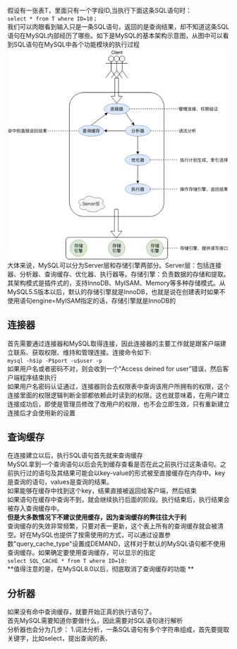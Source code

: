 假设有一张表T，里面只有一个字段ID,当执行下面这条SQL语句时：  
`select * from T where ID=10；`  
我们可以肉眼看到输入只是一条SQL语句，返回的是查询结果，却不知道这条SQL语句在MySQL内部经历了哪些。如下是MySQL的基本架构示意图，从图中可以看到SQL语句在MySQL中各个功能模块的执行过程  
![title](https://raw.githubusercontent.com/liujinxi931204/image/master/gitnote/2020/07/27/1595839894222-1595839894224.png)  
大体来说，MySQL可以分为Server层和存储引擎两部分。Server层：包括连接器、分析器、查询缓存、优化器、执行器等。存储引擎：负责数据的存储和提取。其架构模式是插件式的，支持InnoDB、MyISAM、Memory等多种存储模式。从MySQL5.5版本以后，默认的存储引擎就是InnoDB，也就是说在创建表时如果不使用语句engine=MyISAM指定的话，存储引擎就是InnoDB的  
## 连接器  
首先需要通过连接器和MySQL取得连接，因此连接器的主要工作就是跟客户端建立联系、获取权限、维持和管理连接。连接命令如下:  
`mysql -h$ip -P$port -u$user -p`  
如果用户名或者密码不对，则会收到一个“Access deined for user”错误，然后客户端程序结束执行  
如果用户名密码认证通过，连接器则会去权限表中查询该用户所拥有的权限，这个连接里面的权限逻辑判断全部都依赖此时读到的权限。这也就意味着，在用户建立连接成功后，即使是管理员修改了改用户的权限，也不会立即生效，只有重新建立连接后才会使用新的设置  
## 查询缓存  
在连接建立以后，执行SQL语句首先就来查询缓存  
MySQL拿到一个查询语句以后会先到缓存查看是否在此之前执行过这条语句。之前执行过的语句及其结果可能会以key-value的形式被至直接缓存在内存中。key是查询的语句，values是查询的结果。  
如果能够在缓存中找到这个key，结果直接被返回给客户端，然后结束  
如果语句在缓存中查询不到，就会继续执行后面的阶段。执行结束后，执行结果会被存入查询缓存中。  
**但是大多数情况下不建议使用缓存，因为查询缓存的弊往往大于利**  
查询缓存的失效非常频繁，只要对表一更新，这个表上所有的查询缓存就会被清空。好在MySQL也提供了按需使用的方式，可以通过设置参数"query_cache_type"设置成DEMAND，这样对于默认的MySQL语句都不使用查询缓存。如果确定要使用查询缓存，可以显示的指定  
`select SQL_CACHE * from T where ID=10:`  
**值得注意的是，在MySQL8.0以后，彻底取消了查询缓存的功能 **  
## 分析器  
如果没有命中查询缓存，就要开始正真的执行语句了。  
首先MySQL需要知道你要做什么，因此需要对SQL语句进行解析  
分析器也会分为几步：
1.词法分析，一条SQL语句有多个字符串组成，首先要提取关键字，比如select，提出查询的表、

